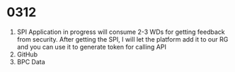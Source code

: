 # 0312

1. SPI Application in progress will consume 2-3 WDs for getting feedback from security. After getting the SPI, I will let the platform add it to our RG and you can use it to generate token for calling API
2. GitHub
3. BPC Data
